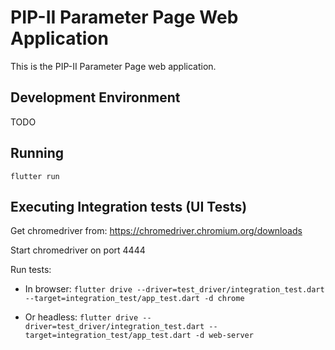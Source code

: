 # PIP-II Parameter Page Web Application

This is the PIP-II Parameter Page web application. 

## Development Environment

TODO

## Running

`flutter run`

## Executing Integration tests (UI Tests)

Get chromedriver from: https://chromedriver.chromium.org/downloads

Start chromedriver on port 4444

Run tests:

* In browser: `flutter drive --driver=test_driver/integration_test.dart --target=integration_test/app_test.dart -d chrome`

* Or headless: `flutter drive --driver=test_driver/integration_test.dart --target=integration_test/app_test.dart -d web-server`

